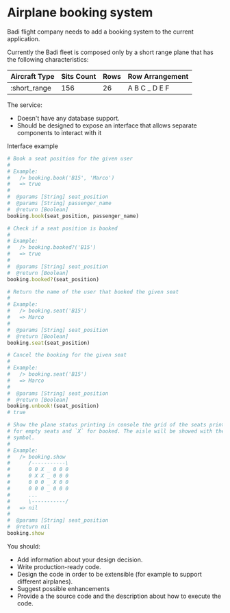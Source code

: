 # Airplane booking system

Badi flight company needs to add a booking system to the current application.

Currently the Badi fleet is composed only by a short range plane that has the following characteristics:

| Aircraft Type | Sits Count  | Rows        | Row Arrangement          |
|---------------|-------------|-------------|--------------------------|
| :short_range  | 156         | 26          | A B C _ D E F            |


The service:

- Doesn't have any database support.
- Should be designed to expose an interface that allows separate components to interact with it

Interface example

```ruby
# Book a seat position for the given user
#
# Example:
#   /> booking.book('B15', 'Marco')
#   => true
#
#  @params [String] seat_position
#  @params [String] passenger_name
#  @return [Boolean]
booking.book(seat_position, passenger_name)

# Check if a seat position is booked
#
# Example:
#   /> booking.booked?('B15')
#   => true
#
#  @params [String] seat_position
#  @return [Boolean]
booking.booked?(seat_position)

# Return the name of the user that booked the given seat
#
# Example:
#   /> booking.seat('B15')
#   => Marco
#
#  @params [String] seat_position
#  @return [Boolean]
booking.seat(seat_position)

# Cancel the booking for the given seat
#
# Example:
#   /> booking.seat('B15')
#   => Marco
#
#  @params [String] seat_position
#  @return [Boolean]
booking.unbook!(seat_position)
# true

# Show the plane status printing in console the grid of the seats printing `0`
# for empty seats and `X` for booked. The aisle will be showed with the `_`
# symbol.
#
# Example:
#   /> booking.show
#      /-----------\
#      0 0 X _ 0 0 0
#      0 X X _ 0 0 0
#      0 0 0 _ X 0 0
#      0 0 0 _ 0 0 0
#      ...
#      \-----------/
#   => nil
#
#  @params [String] seat_position
#  @return nil
booking.show
```

You should:

- Add information about your design decision.
- Write production-ready code.
- Design the code in order to be extensible (for example to support different airplanes).
- Suggest possible enhancements
- Provide a the source code and the description about how to execute the code.
